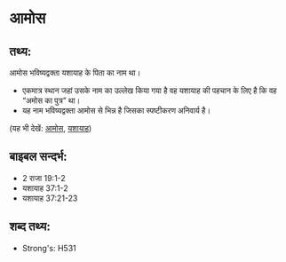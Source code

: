 # आमोस #

## तथ्य: ##

आमोस भविष्यद्वक्ता यशायाह के पिता का नाम था।

* एकमात्र स्थान जहां उसके नाम का उल्लेख किया गया है वह यशायाह की पहचान के लिए है कि वह “अमोस का पुत्र” था।
* यह नाम भविष्यद्वक्ता आमोस से भिन्न है जिसका स्पष्टीकरण अनिवार्य है।

(यह भी देखें: [आमोस](../amos.md), [यशायाह](../isaiah.md))

## बाइबल सन्दर्भ: ##

* 2 राजा 19:1-2
* यशायाह 37:1-2
* यशायाह 37:21-23

## शब्द तथ्य: ##

* Strong's: H531
